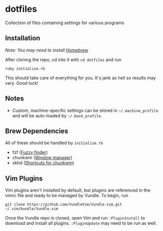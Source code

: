 # dotfiles
Collection of files containing settings for various programs

## Installation

*Note: You may need to install [Homebrew](https://brew.sh/)*

After cloning the repo, cd into it with `cd dotfiles` and run

    ruby initialize.rb

This should take care of everything for you.  It's jank as hell so results may vary.  Good luck!

## Notes

- Custom, machine-specific settings can be stored in `~/.machine_profile` and will be auto-loaded by `~/.bash_profile`.

## Brew Dependencies
All of these should be handled by `initialize.rb`
- fzf ([Fuzzy finder](https://github.com/junegunn/fzf))
- chunkwm ([Window manager](https://github.com/koekeishiya/chunkwm))
- skhd ([Shortcuts for chunkwm](https://github.com/koekeishiya/skhd))

## Vim Plugins

Vim plugins aren't installed by default, but plugins are referenced in the vimrc file and ready to be managed by Vundle.
To begin, run

    git clone https://github.com/VundleVim/Vundle.vim.git ~/.vim/bundle/Vundle.vim

Once the Vundle repo is cloned, open Vim and run `:PluginInstall` to download and install all plugins.
`:PluginUpdate` may need to be run as well.
